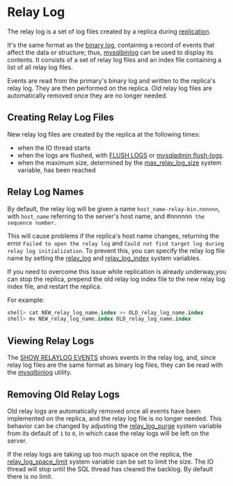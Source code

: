# Relay Log

The relay log is a set of log files created by a replica during [replication](/replication/standard-replication).

It's the same format as the [binary log](/mariadb-administration/server-monitoring-logs/binary-log), containing a record of events that affect the data or structure; thus, [mysqlbinlog](/clients-utilities/mysqlbinlog) can be used to display its contents. It consists of a set of relay log files and an index file containing a list of all relay log files.

Events are read from the primary's binary log and written to the replica's relay log. They are then performed on the replica. Old relay log files are automatically removed once they are no longer needed.

## Creating Relay Log Files

New relay log files are created by the replica at the following times:

- when the IO thread starts
- when the logs are flushed, with [FLUSH LOGS](/sql-statements-structure/sql-statements/administrative-sql-statements/flush-commands/flush) or [mysqladmin flush-logs](/clients-utilities/mysqladmin).
- when the maximum size, determined by the [max_relay_log_size](/kb/en/replication-and-binary-log-server-system-variables/#max_relay_log_size) system variable, has been reached

## Relay Log Names

By default, the relay log will be given a name `host_name-relay-bin.nnnnnn`, with `host_name` referring to the server's host name, and #nnnnnn` the sequence number.`

This will cause problems if the replica's host name changes, returning the error `Failed to open the relay log` and `Could not find target log during relay log initialization`. To prevent this, you can specify the relay log file name by setting the [relay_log](/kb/en/replication-and-binary-log-server-system-variables/#relay_log) and [relay_log_index](/kb/en/replication-and-binary-log-server-system-variables/#relay_log_index) system variables.

If you need to overcome this issue while replication is already underway,you can stop the replica, prepend the old relay log index file to the new relay log index file, and restart the replica.

For example:

```sql
shell> cat NEW_relay_log_name.index >> OLD_relay_log_name.index
shell> mv NEW_relay_log_name.index OLD_relay_log_name.index
```

## Viewing Relay Logs

The [SHOW RELAYLOG EVENTS](/sql-statements-structure/sql-statements/administrative-sql-statements/show/show-relaylog-events) shows events in the relay log, and, since relay log files are the same format as binary log files, they can be read with the [mysqlbinlog](/clients-utilities/mysqlbinlog) utility.

## Removing Old Relay Logs

Old relay logs are automatically removed once all events have been implemented on the replica, and the relay log file is no longer needed. This behavior can be changed by adjusting the [relay_log_purge](/kb/en/replication-and-binary-log-server-system-variables/#relay_log_purge) system variable from its default of `1` to `0`, in which case the relay logs will be left on the server.

If the relay logs are taking up too much space on the replica, the [relay_log_space_limit](/kb/en/replication-and-binary-log-server-system-variables/#relay_log_space_limit) system variable can be set to limit the size. The IO thread will stop until the SQL thread has cleared the backlog. By default there is no limit.